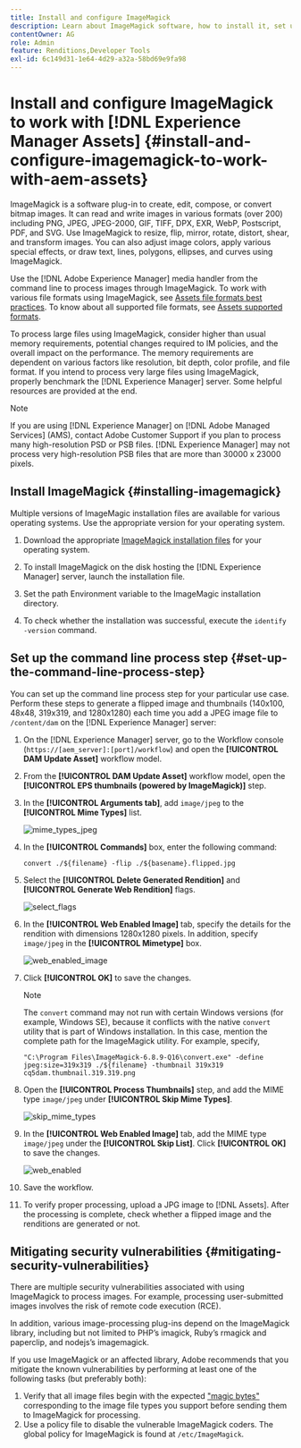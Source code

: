 ```yaml
---
title: Install and configure ImageMagick
description: Learn about ImageMagick software, how to install it, set up the command line process step, and use it to edit, compose, and generate thumbnails from images.
contentOwner: AG
role: Admin
feature: Renditions,Developer Tools
exl-id: 6c149d31-1e64-4d29-a32a-58bd69e9fa98
---
```

# Install and configure ImageMagick to work with [!DNL Experience Manager Assets] {#install-and-configure-imagemagick-to-work-with-aem-assets}

ImageMagick is a software plug-in to create, edit, compose, or convert bitmap images. It can read and write images in various formats (over 200) including PNG, JPEG, JPEG-2000, GIF, TIFF, DPX, EXR, WebP, Postscript, PDF, and SVG. Use ImageMagick to resize, flip, mirror, rotate, distort, shear, and transform images. You can also adjust image colors, apply various special effects, or draw text, lines, polygons, ellipses, and curves using ImageMagick.

Use the [!DNL Adobe Experience Manager] media handler from the command line to process images through ImageMagick. To work with various file formats using ImageMagick, see [Assets file formats best practices](/help/assets/assets-file-format-best-practices.md). To know about all supported file formats, see [Assets supported formats](/help/assets/assets-formats.md).

To process large files using ImageMagick, consider higher than usual memory requirements, potential changes required to IM policies, and the overall impact on the performance. The memory requirements are dependent on various factors like resolution, bit depth, color profile, and file format. If you intend to process very large files using ImageMagick, properly benchmark the [!DNL Experience Manager] server. Some helpful resources are provided at the end.

>[!NOTE]
>
>If you are using [!DNL Experience Manager] on [!DNL Adobe Managed Services] (AMS), contact Adobe Customer Support if you plan to process many high-resolution PSD or PSB files. [!DNL Experience Manager] may not process very high-resolution PSB files that are more than 30000 x 23000 pixels.

## Install ImageMagick {#installing-imagemagick}

Multiple versions of ImageMagic installation files are available for various operating systems. Use the appropriate version for your operating system.

1. Download the appropriate [ImageMagick installation files](https://www.imagemagick.org/script/download.php) for your operating system.
1. To install ImageMagick on the disk hosting the [!DNL Experience Manager] server, launch the installation file.

1. Set the path Environment variable to the ImageMagic installation directory.
1. To check whether the installation was successful, execute the `identify -version` command.

## Set up the command line process step {#set-up-the-command-line-process-step}

You can set up the command line process step for your particular use case. Perform these steps to generate a flipped image and thumbnails (140x100, 48x48, 319x319, and 1280x1280) each time you add a JPEG image file to `/content/dam` on the [!DNL Experience Manager] server:

1. On the [!DNL Experience Manager] server, go to the Workflow console (`https://[aem_server]:[port]/workflow`) and open the **[!UICONTROL DAM Update Asset]** workflow model.
1. From the **[!UICONTROL DAM Update Asset]** workflow model, open the **[!UICONTROL EPS thumbnails (powered by ImageMagick)]** step.
1. In the **[!UICONTROL Arguments tab]**, add `image/jpeg` to the **[!UICONTROL Mime Types]** list.

   ![mime_types_jpeg](assets/mime_types_jpeg.png)

1. In the **[!UICONTROL Commands]** box, enter the following command:

   `convert ./${filename} -flip ./${basename}.flipped.jpg`

1. Select the **[!UICONTROL Delete Generated Rendition]** and **[!UICONTROL Generate Web Rendition]** flags.

   ![select_flags](assets/select_flags.png)

1. In the **[!UICONTROL Web Enabled Image]** tab, specify the details for the rendition with dimensions 1280x1280 pixels. In addition, specify `image/jpeg` in the **[!UICONTROL Mimetype]** box.

   ![web_enabled_image](assets/web_enabled_image.png)

1. Click **[!UICONTROL OK]** to save the changes.

   >[!NOTE]
   >
   >The `convert` command may not run with certain Windows versions (for example, Windows SE), because it conflicts with the native `convert` utility that is part of Windows installation. In this case, mention the complete path for the ImageMagick utility. For example, specify,
   >
   >
   >`"C:\Program Files\ImageMagick-6.8.9-Q16\convert.exe" -define jpeg:size=319x319 ./${filename} -thumbnail 319x319 cq5dam.thumbnail.319.319.png`

1. Open the **[!UICONTROL Process Thumbnails]** step, and add the MIME type `image/jpeg` under **[!UICONTROL Skip Mime Types]**.

   ![skip_mime_types](assets/skip_mime_types.png)

1. In the **[!UICONTROL Web Enabled Image]** tab, add the MIME type `image/jpeg` under the **[!UICONTROL Skip List]**. Click **[!UICONTROL OK]** to save the changes.

   ![web_enabled](assets/web_enabled.png)

1. Save the workflow.

1. To verify proper processing, upload a JPG image to [!DNL Assets]. After the processing is complete, check whether a flipped image and the renditions are generated or not.

## Mitigating security vulnerabilities {#mitigating-security-vulnerabilities}

There are multiple security vulnerabilities associated with using ImageMagick to process images. For example, processing user-submitted images involves the risk of remote code execution (RCE).

In addition, various image-processing plug-ins depend on the ImageMagick library, including but not limited to PHP’s imagick, Ruby’s rmagick and paperclip, and nodejs’s imagemagick.

If you use ImageMagick or an affected library, Adobe recommends that you mitigate the known vulnerabilities by performing at least one of the following tasks (but preferably both):

1. Verify that all image files begin with the expected ["magic bytes"](https://en.wikipedia.org/wiki/List_of_file_signatures) corresponding to the image file types you support before sending them to ImageMagick for processing.
1. Use a policy file to disable the vulnerable ImageMagick coders. The global policy for ImageMagick is found at `/etc/ImageMagick`.
